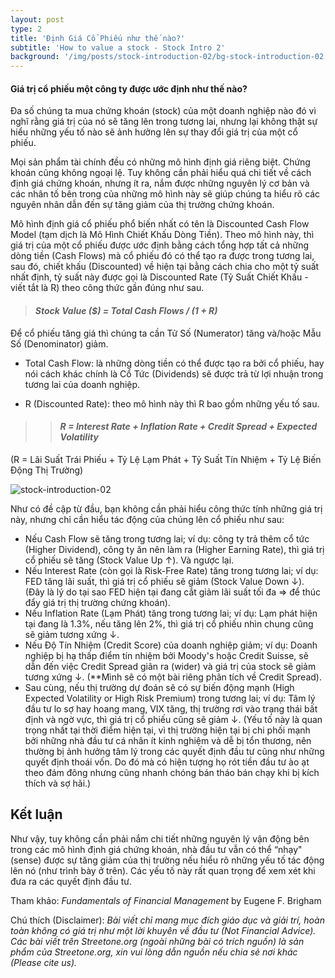 ```yaml
---
layout: post
type: 2
title: 'Định Giá Cổ Phiếu như thế nào?'
subtitle: 'How to value a stock - Stock Intro 2'
background: '/img/posts/stock-introduction-02/bg-stock-introduction-02.png'
---
```


#### Giá trị cổ phiếu một công ty được ước định như thế nào?

Đa số chúng ta mua chứng khoán (stock) của một doanh nghiệp nào đó vì nghĩ rằng giá trị của nó sẽ tăng lên trong tương lai, nhưng lại không thật sự hiểu những yếu tố nào sẽ ảnh hưởng lên sự thay đổi giá trị của một cổ phiếu.

Mọi sản phẩm tài chính đều có những mô hình định giá riêng biệt. Chứng khoán cũng không ngoại lệ. Tuy không cần phải hiểu quá chi tiết về cách định giá chứng khoán, nhưng ít ra, nắm được những nguyên lý cơ bản và các nhân tố bên trong của những mô hình này sẽ giúp chúng ta hiểu rõ các nguyên nhân dẫn đến sự tăng giảm của thị trường chứng khoán.

Mô hình định giá cổ phiếu phổ biến nhất có tên là Discounted Cash Flow Model (tạm dịch là Mô Hình Chiết Khấu Dòng Tiền). Theo mô hình này, thì giá trị của một cổ phiếu được ước định bằng cách tổng hợp tất cả những dòng tiền (Cash Flows) mà cổ phiếu đó có thể tạo ra được trong tương lai, sau đó, chiết khấu (Discounted) về hiện tại bằng cách chia cho một tỷ suất nhất định, tỷ suất này được gọi là Discounted Rate (Tỷ Suất Chiết Khấu - viết tắt là R) theo công thức gần đúng như sau.

> #### _Stock Value ($) = Total Cash Flows / (1 + R)_

Để cổ phiếu tăng giá thì chúng ta cần Tử Số (Numerator) tăng và/hoặc Mẫu Số (Denominator) giảm.

- Total Cash Flow: là những dòng tiền có thể được tạo ra bởi cổ phiếu, hay nói cách khác chính là Cổ Tức (Dividends) sẽ được trả từ lợi nhuận trong tương lai của doanh nghiệp.

- R (Discounted Rate): theo mô hình này thì R bao gồm những yếu tố sau.

> > #### _R = Interest Rate + Inflation Rate + Credit Spread + Expected Volatility_

(R = Lãi Suất Trái Phiếu + Tỷ Lệ Lạm Phát + Tỷ Suất Tín Nhiệm + Tỷ Lệ Biến Động Thị Trường)

![stock-introduction-02](/img/posts/stock-introduction-02/sm-dcf.jpg)

Như có đề cập từ đầu, bạn không cần phải hiểu công thức tính những giá trị này, nhưng chỉ cần hiểu tác động của chúng lên cổ phiếu như sau:

- Nếu Cash Flow sẽ tăng trong tương lai; ví dụ: công ty trả thêm cổ tức (Higher Dividend), công ty ăn nên làm ra (Higher Earning Rate), thì giá trị cổ phiếu sẽ tăng (Stock Value Up ↑). Và ngược lại.
- Nếu Interest Rate (còn gọi là Risk-Free Rate) tăng trong tương lai; ví dụ: FED tăng lãi suất, thì giá trị cổ phiếu sẽ giảm (Stock Value Down ↓). (Đây là lý do tại sao FED hiện tại đang cắt giảm lãi suất tối đa => để thúc đẩy giá trị thị trường chứng khoán).
- Nếu Inflation Rate (Lạm Phát) tăng trong tương lai; ví dụ: Lạm phát hiện tại đang là 1.3%, nếu tăng lên 2%, thì giá trị cổ phiếu nhìn chung cũng sẽ giảm tương xứng ↓.
- Nếu Độ Tín Nhiệm (Credit Score) của doanh nghiệp giảm; ví dụ: Doanh nghiệp bị hạ thấp điểm tín nhiệm bởi Moody's hoặc Credit Suisse, sẽ dẫn đến việc Credit Spread giãn ra (wider) và giá trị của stock sẽ giảm tương xứng ↓. (\*\*Mình sẽ có một bài riêng phân tích về Credit Spread).
- Sau cùng, nếu thị trường dự đoán sẽ có sự biến động mạnh (High Expected Volatility or High Risk Premium) trong tương lai; ví dụ: Tâm lý đầu tư lo sợ hay hoang mang, VIX tăng, thị trường rơi vào trạng thái bất định và ngờ vực, thì giá trị cổ phiếu cũng sẽ giảm ↓. (Yếu tố này là quan trọng nhất tại thời điểm hiện tại, vì thị trường hiện tại bị chi phối mạnh bởi những nhà đầu tư cá nhân ít kinh nghiệm và dễ bị tổn thương, nên thường bị ảnh hưởng tâm lý trong các quyết định đầu tư cũng như những quyết định thoái vốn. Do đó mà có hiện tượng họ rót tiền đầu tư ào ạt theo đám đông nhưng cũng nhanh chóng bán tháo bán chạy khi bị kích thích và sợ hãi.)

## Kết luận

Như vậy, tuy không cần phải nắm chi tiết những nguyên lý vận động bên trong các mô hình định giá chứng khoán, nhà đầu tư vẫn có thể “nhạy" (sense) được sự tăng giảm của thị trường nếu hiểu rõ những yếu tố tác động lên nó (như trình bày ở trên). Các yếu tố này rất quan trọng để xem xét khi đưa ra các quyết định đầu tư.

Tham khảo: _Fundamentals of Financial Management_ by Eugene F. Brigham

Chú thích (Disclaimer):
_Bài viết chỉ mang mục đích giáo dục và giải trí, hoàn toàn không có giá trị như một lời khuyên về đầu tư (Not Financial Advice)._
_Các bài viết trên Streetone.org (ngoài những bài có trích nguồn) là sản phẩm của Streetone.org, xin vui lòng dẫn nguồn nếu chia sẻ nơi khác (Please cite us)._
